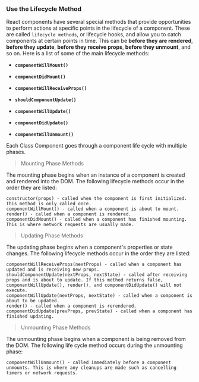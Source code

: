 ### Use the Lifecycle Method 

React components have several special methods that provide opportunities to perform actions at specific points 
in the lifecycle of a component. These are called `lifecycle methods`, or lifecycle hooks, and allow you to catch components 
at certain points in time. This can be **before they are rendered**, **before they update**, **before they receive props**, **before they unmount**, and so on. Here is a list of some of the main lifecycle methods:

* **`componentWillMount()`**

* **`componentDidMount()`**

* **`componentWillReceiveProps()`**

* **`shouldComponentUpdate()`**

* **`componentWillUpdate()`**

* **`componentDidUpdate()`**

* **`componentWillUnmount()`**


Each Class Component goes through a component life cycle with multiple phases. 

> Mounting Phase Methods

The mounting phase begins when an instance of a component is created and rendered into the DOM. The following lifecycle methods occur in the order they are listed:

    constructor(props) - called when the component is first initialized. This method is only called once.
    componentWillMount() - called when a component is about to mount.
    render() - called when a component is rendered.
    componentDidMount() - called when a component has finished mounting. This is where network requests are usually made.

> Updating Phase Methods

The updating phase begins when a component's properties or state changes. The following lifecycle methods occur in the order they are listed:

    componentWillReceiveProps(nextProps) - called when a component has updated and is receiving new props.
    shouldComponentUpdate(nextProps, nextState) - called after receiving props and is about to update. If this method returns false, componentWillUpdate(), render(), and componentDidUpdate() will not execute.
    componentWillUpdate(nextProps, nextState) - called when a component is about to be updated.
    render() - called when a component is rerendered.
    componentDidUpdate(prevProps, prevState) - called when a component has finished updating.

> Unmounting Phase Methods

The unmounting phase begins when a component is being removed from the DOM. The following life cycle method occurs during the unmounting phase:

    componentWillUnmount() - called immediately before a component unmounts. This is where any cleanups are made such as cancelling timers or network requests.


